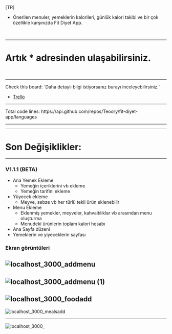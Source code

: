 [TR]
- Önerilen menuler, yemeklerin kalorileri, günlük kalori takibi ve bir çok özellikle karşınızda Fit Diyet App.

<br/>

<hr/>
<h1>Artık * adresinden ulaşabilirsiniz.</h1> 

<br/>
<hr/>
Check this board: `Daha detaylı bilgi istiyorsanız burayı inceleyebilirsiniz.`
  
- [Trello](...)
<hr>
Total code lines: https://api.github.com/repos/Teoory/fit-diyet-app/languages
<hr>

<hr>

# Son Değişiklikler:</br>

<hr>

### V1.1.1 (BETA)
- Ana Yemek Ekleme
  - Yemeğin içeriklerini vb ekleme
  - Yemeğin tarifini ekleme
- Yüyecek ekleme
  - Meyve, sebze vb her türlü tekil ürün eklenebilir
- Menu Ekleme
  - Eklenmiş yemekler, meyveler, kahvaltılıklar vb arasından menu oluşturma
  - Menudeki ürünlerin toplam kalori hesabı
- Ana Sayfa düzeni
- Yemeklerin ve yiyeceklerin sayfası


### Ekran görüntüleri
![localhost_3000_addmenu](https://github.com/Teoory/fit-diyet-app/assets/59116823/003a28d9-b917-4f91-ad0c-95bd0429f617)
-----
![localhost_3000_addmenu (1)](https://github.com/Teoory/fit-diyet-app/assets/59116823/8a7c7411-4369-4bf9-9349-35a6331e0e07)
-----
![localhost_3000_foodadd](https://github.com/Teoory/fit-diyet-app/assets/59116823/758b2e7a-1094-4a5f-9562-1d7012c7c30a)
-----
![localhost_3000_mealsadd](https://github.com/Teoory/fit-diyet-app/assets/59116823/6e768ab0-597c-4920-ae82-1d7fd335e756)

-----
![localhost_3000_](https://github.com/Teoory/fit-diyet-app/assets/59116823/90a14d6e-db19-4c44-817c-2b91b73f3b19)
